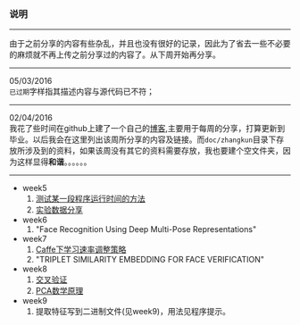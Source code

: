 ### 说明

- - - 

由于之前分享的内容有些杂乱，并且也没有很好的记录，因此为了省去一些不必要的麻烦就不再上传之前分享过的内容了。从下周开始再分享。
- - - 
05/03/2016<br>
  `已过期`字样指其描述内容与源代码已不符；<br>
- - - 
02/04/2016<br>
我花了些时间在github上建了一个自己的[博客](http://zhaixingzhaiyue.github.io),主要用于每周的分享，打算更新到毕业。以后我会在这里列出该周所分享的内容及链接。而`doc/zhangkun`目录下存放所涉及到的资料，如果该周没有其它的资料需要存放，我也要建个空文件夹，因为这样显得**和谐**。。。。。。<br>
- - - 
- week5
    1. [测试某一段程序运行时间的方法](http://zhaixingzhaiyue.github.io/post/2016/03/31/clock.html)
    2. [实验数据分享](http://zhaixingzhaiyue.github.io/post/2016/04/02/siamese.html)
- week6
    1. "Face Recognition Using Deep Multi-Pose Representations"
- week7
    1. [Caffe下学习速率调整策略](http://blog.csdn.net/zhaixingzhaiyue/article/details/51141241)
    2. "TRIPLET SIMILARITY EMBEDDING FOR FACE VERIFICATION"
- week8
    1. [交叉验证](http://blog.csdn.net/u012333003/article/details/36206171?utm_source=tuicool&utm_medium=referral)
    2. [PCA数学原理](http://blog.codinglabs.org/articles/pca-tutorial.html)
- week9
    1. 提取特征写到二进制文件(见week9)，用法见程序提示。

